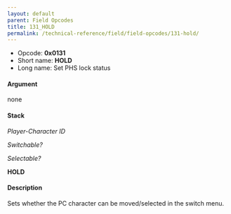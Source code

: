 ```yaml
---
layout: default
parent: Field Opcodes
title: 131_HOLD
permalink: /technical-reference/field/field-opcodes/131-hold/
---
```


-   Opcode: **0x0131**
-   Short name: **HOLD**
-   Long name: Set PHS lock status

#### Argument

none

#### Stack

  
*Player-Character ID*

*Switchable?*

*Selectable?*

**HOLD**

#### Description

Sets whether the PC character can be moved/selected in the switch menu.
